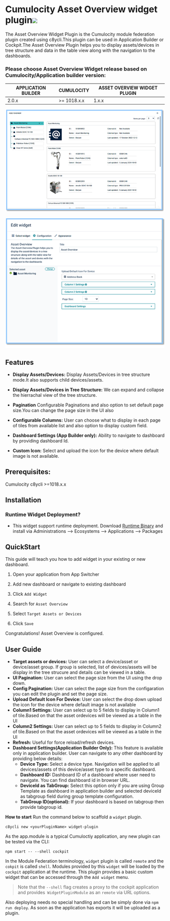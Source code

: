 # Cumulocity Asset Overview widget plugin[<img width="35" src="https://user-images.githubusercontent.com/32765455/211497905-561e9197-18b9-43d5-a023-071d3635f4eb.png"/>](https://github.com/SoftwareAG/cumulocity-device-details-widget-plugin/releases/download/1.0.0/sag-ps-pkg-asset-overview-1.0.0.zip)

The Asset Overview Widget Plugin is the Cumulocity module federation plugin created using c8ycli.This plugin can be used 
in Application Builder or Cockpit.The Asset Overview Plugin helps you to display assets/devices in tree structure and data 
in the table view along with the navigation to the dashboards.


### Please choose Asset Overview Widget release based on Cumulocity/Application builder version:

|APPLICATION BUILDER | CUMULOCITY | ASSET OVERVIEW WIDGET PLUGIN  |
|--------------------|------------|-----------------------------|
| 2.0.x              | >= 1018.x.x| 1.x.x                       |

![Asset-Overview](assets/overview.PNG)

![Asset-Overview](assets/configoverview.PNG)

## Features

*  **Display Assets/Devices:** Display Assets/Devices in tree structure mode.It also supports child devices/assets.

*  **Display Assets/Devices in Tree Structure:** We can expand and collapse the hierrachal view of the tree structure.

*  **Pagination** Configurable Paginations and also option to set default page size.You can change the page size in the UI also
     
*  **Configurable Columns:** User can choose what to display in each page of tiles from available list and also option to display custom field.

*  **Dashboard Settings (App Builder only):** Ability to navigate to dashboard by providing dashboard Id.

*  **Custom Icon:**  Select and upload the icon for the device where default image is not available.


## Prerequisites:
   Cumulocity c8ycli >=1018.x.x
   

## Installation

### Runtime Widget Deployment?

* This widget support runtime deployment. Download [Runtime Binary]() and install via Administrations --> Ecosystems --> Applications --> Packages 

## QuickStart

This guide will teach you how to add widget in your existing or new dashboard.

1. Open your application from App Switcher

2. Add new dashboard or navigate to existing dashboard

3. Click `Add Widget`

4. Search for `Asset Overview`

5. Select `Target Assets or Devices`

7. Click `Save`

Congratulations! Asset Overview is configured.

## User Guide

 
*  **Target assets or devices:** User can select a device/asset or device/asset group. If group is selected, list of devices/assets will be display in the tree strucure and details can be viewed in a table.
*  **UI Pagination:** User can select the page size from the UI using the drop down.
*  **Config Pagination:** User can select the page size from the configaration you can edit the plugin and set the page size.
*   **Upload Default Icon For Device:** User can select the drop down upload the icon for the device where default image is not available
*  **Column1 Settings:** User can select up to 5 fields to display in Column1 of tile.Based on that the asset ordevices will be viewed as a table in the UI
*  **Column2 Settings:** User can select up to 5 fields to display in Column2 of tile.Based on that the asset ordevices will be viewed as a table in the UI
*  **Refresh:** Useful for force reload/refresh devices.
*  **Dashboard Settings(Application Builder Only):** This feature is available only in application builder. User can navigate to any other dashboard by providing below details:
    * **Device Type:** Select a device type. Navigation will be applied to all devices/assets of this device/asset type to a specific dashboard.
    * **Dashboard ID:** Dashboard ID of a dashboard where user need to navigate. You can find dashboard id in browser URL.
    * **DeviceId as TabGroup:** Select this option only if you are using Group Template as dashboard in application builder and selected deviceId as tabgroup field during group template configuration.
    * **TabGroup ID(optional):** If your dashboard is based on tabgroup then provide tabgroup id.


**How to start**
Run the command below to scaffold a `widget` plugin.

```
c8ycli new <yourPluginName> widget-plugin
```
As the app.module is a typical Cumuloctiy application, any new plugin can be tested via the CLI:

```
npm start -- --shell cockpit
```

In the Module Federation terminology, `widget` plugin is called `remote` and the `cokpit` is called `shell`. Modules provided by this `widget` will be loaded by the `cockpit` application at the runtime. This plugin provides a basic custom widget that can be accessed through the `Add widget` menu.

> Note that the `--shell` flag creates a proxy to the cockpit application and provides` WidgetPluginModule` as an `remote` via URL options.

Also deploying needs no special handling and can be simply done via `npm run deploy`. As soon as the application has exports it will be uploaded as a plugin.
